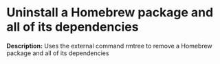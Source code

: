 # Uninstall a Homebrew package and all of its dependencies

**Description:** Uses the external command rmtree to remove a Homebrew package and all of its dependencies


